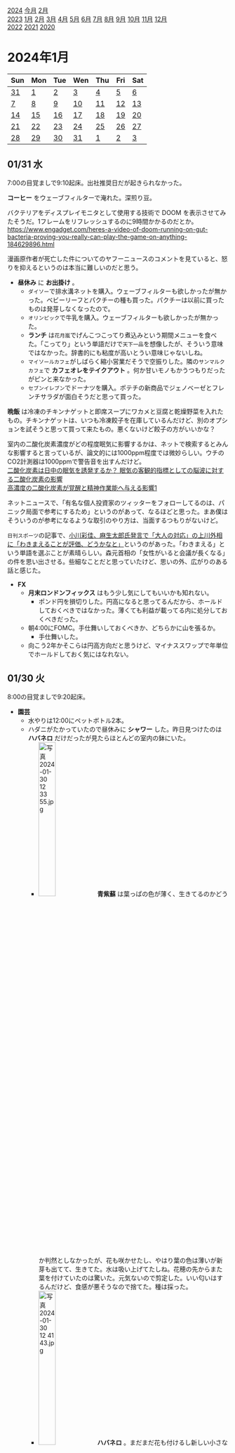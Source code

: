 [2024](README.md#2024) [今月](2024-01.md) [2月](2024-02.md)  
[2023](README.md#2023) [1月](2023-01.md) [2月](2023-02.md) [3月](2023-03.md) [4月](2023-04.md) [5月](2023-05.md) [6月](2023-06.md) [7月](2023-07.md) [8月](2023-08.md) [9月](2023-09.md) [10月](2023-10.md) [11月](2023-11.md) [12月](2023-12.md)  
[2022](README.md#2022) [2021](README.md#2021) [2020](README.md#2020)  

2024年1月
=========

|Sun|Mon|Tue|Wen|Thu|Fri|Sat|
|---|---|---|---|---|---|---|
|[31](2023-12.md#1231-日)|[1](#0101-月)|[2](#0102-火)|[3](#0103-水)|[4](#0104-木)|[5](#0105-金)|[6](#0106-土)|
|[7](#0107-日)|[8](#0108-月)|[9](#0109-火)|[10](#0110-水)|[11](#0111-木)|[12](#0112-金)|[13](#0113-土)|
|[14](#0114-日)|[15](#0115-月)|[16](#0116-火)|[17](#0117-水)|[18](#0118-木)|[19](#0119-金)|[20](#0120-土)|
|[21](#0121-日)|[22](#0122-月)|[23](#0123-火)|[24](#0124-水)|[25](#0125-木)|[26](#0126-金)|[27](#0127-土)|
|[28](#0128-日)|[29](#0129-月)|[30](#0130-火)|[31](#0131-水)|[1](2024-02.md#0201-木)|[2](2024-02.md#0202-金)|[3](2024-02.md#0203-土)|

01/31 水
--------

7:00の目覚ましで9:10起床。出社推奨日だが起きられなかった。

__コーヒー__ をウェーブフィルターで淹れた。深煎り豆。

バクテリアをディスプレイモニタとして使用する技術で DOOM を表示させてみたそうだ。1フレームをリフレッシュするのに9時間かかるのだとか。  
https://www.engadget.com/heres-a-video-of-doom-running-on-gut-bacteria-proving-you-really-can-play-the-game-on-anything-184629896.html

漫画原作者が死亡した件についてのヤフーニュースのコメントを見ていると、怒りを抑えるというのは本当に難しいのだと思う。

- __昼休み__ に __お出掛け__ 。
  - `ダイソー`で排水溝ネットを購入。ウェーブフィルターも欲しかったが無かった。ベビーリーフとパクチーの種も買った。パクチーは以前に買ったものは発芽しなくなったので。
  - `オリンピック`で牛乳を購入。ウェーブフィルターも欲しかったが無かった。
  - __ランチ__ は`花月嵐`でげんこつこってり煮込みという期間メニューを食べた。「こってり」という単語だけで`天下一品`を想像したが、そういう意味ではなかった。辞書的にも粘度が高いとうい意味じゃないしね。
  - `マイソールカフェ`がしばらく縮小営業だそうで空振りした。隣の`サンマルクカフェ`で __カフェオレをテイクアウト__ 。何か甘いモノもかうつもりだったがピンと来なかった。
  - `セブンイレブン`でドーナツを購入。ポテチの新商品でジェノベーゼとフレンチサラダが面白そうだと思って買った。

__晩飯__ は冷凍のチキンナゲットと即席スープにワカメと豆腐と乾燥野菜を入れたもの。チキンナゲットは、いつも冷凍餃子を在庫しているんだけど、別のオプションを試そうと思って買って来たもの。悪くないけど餃子の方がいいかな？

室内の二酸化炭素濃度がどの程度眠気に影響するかは、ネットで検索するとみんな影響すると言っているが、論文的には1000ppm程度では微妙らしい。ウチのCO2計測器は1000ppmで警告音を出すんだけど。  
[二酸化炭素は日中の眠気を誘発するか？ 眠気の客観的指標としての脳波に対する二酸化炭素の影響](https://www.tohoku.ac.jp/japanese/2022/06/press20220615-01-co2.html)  
[高濃度の二酸化炭素が覚醒と精神作業能へ与える影響1](https://www.jstage.jst.go.jp/article/jje/58/2/58_76/_pdf)  

ネットニュースで、「有名な個人投資家のツィッターをフォローしてるのは、パニック局面で参考にするため」というのがあって、なるほどと思った。まあ僕はそういうのが参考になるような取引のやり方は、当面するつもりがないけど。

`日刊スポーツ`の記事で、[小川彩佳、麻生太郎氏発言で「大人の対応」の上川外相に「わきまえることが評価、どうかなと」](https://www.nikkansports.com/entertainment/news/202401310000200.html)というのがあった。「わきまえる」という単語を選ぶことが素晴らしい。森元首相の「女性がいると会議が長くなる」の件を思い出させる。些細なことだと思っていたけど、思いの外、広がりのある話と感じた。

- __FX__
  - __月末ロンドンフィックス__ はもう少し気にしてもいいかも知れない。
    - ポンド円を損切りした。円高になると思ってるんだから、ホールドしておくべきではなかった。薄くても利益が載ってる内に処分しておくべきだった。
  - 朝4:00にFOMC。手仕舞いしておくべきか、どちらかに山を張るか。
    - 手仕舞いした。
  - 向こう2年かそこらは円高方向だと思うけど、マイナススワップで年単位でホールドしておく気にはなれない。

01/30 火
--------

8:00の目覚ましで9:20起床。

- __園芸__
  - 水やりは12:00にペットボトル2本。
  - ハダニがたかっていたので昼休みに __シャワー__ した。昨日見つけたのは __ハバネロ__ だけだったが見たらほとんどの室内の鉢にいた。
    - <img src='images/%E5%86%99%E7%9C%9F%202024%2D01%2D30%2012%2033%2055.jpg' alt='写真 2024-01-30 12 33 55.jpg' width='30%'> __青紫蘇__ は葉っぱの色が薄く、生きてるのかどうか判然としなかったが、花も咲かせたし、やはり葉の色は薄いが新芽も出てて、生きてた。水は吸い上げてたしね。花穂の先からまた葉を付けていたのは驚いた。元気ないので剪定した。いい匂いはするんだけど、食感が悪そうなので捨てた。種は採った。
    - <img src='images/%E5%86%99%E7%9C%9F%202024%2D01%2D30%2012%2041%2043.jpg' alt='写真 2024-01-30 12 41 43.jpg' width='30%'> __ハバネロ__ 。まだまだ花も付けるし新しい小さな青い実を付けている。実が赤くならない。明るいオレンジくらい。
    - <img src='images/%E5%86%99%E7%9C%9F%202024%2D01%2D30%2012%2047%2047.jpg' alt='写真 2024-01-30 12 47 47.jpg' width='30%'> __挿し芽__ を水耕栽培してる __タイバジル__ 。剪定してハーブティーに。
    - <img src='images/%E5%86%99%E7%9C%9F%202024%2D01%2D30%2012%2049%2044.jpg' alt='写真 2024-01-30 12 49 44.jpg' width='30%'> <img src='images/%E5%86%99%E7%9C%9F%202024%2D01%2D30%2012%2052%2036.jpg' alt='写真 2024-01-30 12 52 36.jpg' width='30%'> 種からパーライトで水耕栽培してる __ホーリーバジル__ 。剪定したものは乾燥する。
    - <img src='images/%E5%86%99%E7%9C%9F%202024%2D01%2D30%2012%2055%2029.jpg' alt='写真 2024-01-30 12 55 29.jpg' width='30%'> 鉢植えの方の __タイバジル__ はもう少し待ってから収穫する。というか、どんどん炒め物やサラダに使うべきだ。
  - 大根の頭を水に漬けたのは腐った。根に蓄えた栄養を葉っぱにして食べる程度しか出来ないようだ。液体肥料を吸い上げて、養分を必要な栄養素に変換することは、頭の先だけでは出来ないのかも知れない。

__コーヒー__ をマキネッタでロングブラックにして、2015年が賞味期限のスキムミルクを入れた。

毛布を洗濯。

__ランチ__ はキャベツの微塵切りとタイバジルにレモンチリソースを掛けたもの。

__コーヒー__ をプレスで淹れた。

__間食__ に即席オニオンスープにサラダチキンと乾燥野菜と卵を入れてレンチンしたもの。

__東中野__ で知り合いの誕生会。

移動中に[3本指だし手袋](https://www.amazon.co.jp/gp/product/B01N6B2G9Y/)をしながらスマホを操作してみたが、暖かいとまでは言えないが、それなりの効果はあった。

__夜食__ に即席スープにワカメと乾燥野菜を入れたもの。

01/29 月
--------

9:00の目覚ましで9:40起床。

- __園芸__
  - 水やりは14:00にペットボトル2本。
  - <img src='images/%E5%86%99%E7%9C%9F%202024%2D01%2D29%2014%2047%2009.jpg' alt='梅、白加賀の花' width='30%'> __梅__ の __白加賀__ の最初の花が咲いた。受粉の都合では3種類同時に咲いて欲しいんだけど、つぼみの膨らみ具合はバラバラ。
  - __ハバネロ__ にハダニがたかっているのを見つけたが、今日は時間が無い。

__コーヒー__ をマキネッタでロングブラックにしたが薄め過ぎた。

__ランチ__ は即席みそ汁に乾燥こんにゃく麺と乾燥ワカメと、Amazonで買った乾燥野菜。野菜はコーンが多めだった。次は他のを試すか、乾燥キャベツを試すか。乾燥シイタケや乾燥キクラゲも選択肢にある。

乾燥メカブというのも見つけた。500gで3220円。乾燥もずくは1gで50円くらい。高い。戻すと相当増えるのかな？刻み昆布が1gで5円くらい。数分で戻るなら面白そう。

自宅PCのメモリを増設した。最大で8GB x4挿せるところ、元々4GB x4挿さっていた。片方のペアを交換して、合計24GBになった。クロックの高い方を残すつもりだったけど、CLが13だったので新しい11の方を残した。いつか32GBにする時が来たらCL9で統一されて速くなる。まあ、その前にマザーボードを変更する気になるかも知れないけど。

<a id="0129-matsu-ya"></a>`松屋`の通販で29日に割引イベントしてるのを知った。送料込みで1食200円を切るなら在庫を置いておいてもいいと思って注文した。

- 移動中に`Duolingo`したいけど、スマホを操作する手が寒い。指の出た手袋が欲しくて物色していて、500円以内の軍手があったので試しに2種類注文してみた。
  - ノースフェイスにもあるので、試着してみたい。気に入ったら買いたい。
  - 指先を開閉できるものもあるが、1000円以上するのは他がダメだとなってから試したい。

[1949年の第1期国語審議会に「これからの敬語(建議)」という文章](https://www.bunka.go.jp/kokugo_nihongo/sisaku/joho/joho/kakuki/01/tosin06/03.html)がある。そこに、慣用として定着している「お」と「ご」はそのままで良い、となっている。以下が例示されているのだが、半分くらいは、言われて見れば、という感じで、意識していなかった。
> おはよう　　おかず　　おたまじゃくし  
> ごはん　　　ごらん　　ごくろうさま  
> おいでになる（すべて「お――になる」の型）  
> ごらんになる（すべて「ご――になる」の型）  

__歌舞伎町__ の`鶏美庵`で __会食__ 。知り合いの働いている店に、シフトを聞いて予約したが、腰を悪くしたそうでいなかった。

`どないや`で差し入れを買って近所に寄って帰宅。

帰りに`セブンイレブン`のカウンターフーズを買って食べてしまう。

01/28 日
--------

飲み過ぎで頭が痛い。起床も遅く、`CUPHEAD`を遊べなかった。

水やりは16:00にペットボトル1本。

何でイヤホンが無くなるの？僕どこに置いてるの？

__間食__ に、即席みそ汁を摂取。Amazonで買ったものは、すでにある在庫を消費してから。

__お出掛け__ 。 __東中野__ で2軒と近所で1軒。ワインバーでおでんを食べるつもりだったが日曜定休だった。早く帰りたいと思っていたが、結局深酒した。今日は晩飯を抜こうかと思っていたが、遅い時間になったら腹が減って唐揚げなどを食べた。

注文したメモリが届いていた。接続は明日。

01/27 土
--------

寝ている間にSMSが来てて、NTTから電話料金についてお話ししたいことがある、って。勧誘だろうと思ったが、もっと悪いかも知れない。掛けろという宛先の番号と、SMSの発信元も違う。詐欺電話を相手の料金で掛けようとはいい根性してる。

__コーヒー__ をマキネッタでロングブラックにした。浅煎りの方を試してみて、悪くない。この豆はプレスの方が美味しいと感じるけど、もっと別の豆でも試してみたい。

PCのメモリが足りない。Firefoxが使い過ぎなんだけど、僕はタブをブックマークのように使うので仕方ない。Chromeは使ってないタブのメモリを開放するようになって偉い。今のPCのメモリが16GBのところ、Firefoxだけで10GB使う。[以前に増設して](2022-11.md#1101-extend-pc-main-memory)スロットが4本とも埋まっている。あの時16GB増設して24GBにしておくんだった。このPCには32GBまでしか積めない。16GB 2本は高いから、8GB 2本ずつ交換。

 ということで[8GB 2本で16GBの商品](https://www.amazon.co.jp/dp/B096FMQ2L2/)をポチった。2700円は凄いな。似たような商品の中から、クロックレイテンシが9の物を選んだ。11が多い。ユーザー評価も十分に多くて高い。一気に4本買ってもいいかも知れないけど、一旦半分だけ。最初から積んでた方はオーバークロック品だったので、安ければソチラに合わせたいところだったけど、安い方で十分。

`CUPHEAD`で遊んだ。多分あと1/4程度。

味噌汁が郵便受けに入っていた。

- __お出掛け__
  - 電車で __下北沢__ へ。新宿乗り換えで小田急線。
    - 暖かければ歩くんだけど。
  - 知り合いの居酒屋イベントで一杯。
  - 折角下北沢へ来たのでと思って`マジックスパイス`に行ったら、店舗移転中でお休み。明日1/28再開だって。
  - `Tap&Growler`でクラフトビールを一杯。次にどこへ行くか考える時間のため。
  - ワインとスパイス料理のお店`ホーキ星`でワインとチキンカレー。玉ねぎたっぷりだけどクローブが良く効いた、スパイスのパンチのあるカレー。
  - 総武線で __東中野__ へ行くつもりが、たまたま来てた山手線に間違えて乗ってしまって __高田馬場__ へ。
  - `漁〆`でつけ麺を注文したが食べきれなかった。
  - 帰りに東中野へ寄りたかったがタクシーで近所に帰って一杯やって帰宅。

01/26 金
--------

8:00の目覚ましで9:40起床。夜中の仮眠があっても起きれないよね。

- __園芸__
  - 水やりは16:00にペットボトル1本。
  - __白加賀__ だけ花が咲きそう。受粉の関係で3本一斉に咲いて欲しいんだけど。

__コーヒー__ をプレスで淹れた。

リモート出社。

__ランチ__ はモヤシの作り置きと、その作り置きの残りの汁に`サトウのごはん`と卵を入れたもの。モヤシのカレー味が僕にしてはかなり美味しく出来たので。

__コーヒー__ をマキネッタでロングブラックに。豆は`ITSUKI`のケニヤ深煎り。結構いい。浅煎りロングブラックもその内に試そう。

__晩飯__ はカップ麺と冷凍ハンバーグ。カップヌードル酸辣湯はゴマ油の香りが素晴らしいが全体的に物足りないので酢と胡椒と唐辛子を足したら美味しくなった。

注文した即席スープと乾燥ワカメと乾燥野菜が届いた。味噌汁は明日。

`CUPHEAD`を6時間遊んだ。あまり楽しいと感じない難しさだが、見た目が面白くて次のステージや敵を見たくなる。

__夜食__ に、今日届いた即席スープをかき玉にしたもの。

__夜食__ 第2段に、お好み焼きと、即席スープにワカメと乾燥こんにゃく麺を入れたもの。このスープは元々あった在庫。

01/25 木
--------

8:00の目覚ましで9:40起床。

水やりは14:00にペットボトル1本。

リモート出社。

- __ランチ__ はサラダチキンと溶き卵をレンチンしたものと、即席みそ汁に __乾燥汁の実__ を入れたもの。乾燥汁の実はこないだ`キッチンコート`で買って来た。ありそうでないと思っていたが、ようやく見つけた。他の店でも見つけてないだけだろうか？

乾燥汁の実が思いの外良かったので、Amazonで探してみると1gで5円を切るくらいからあって結構安い。ついでに即席スープも探してみると、1食
10円辺りからあって驚いた。

- Amazonで見かけた乾物。巨大なパックでの最安値。
  |キャベツ|ワカメ|シイタケ|きくらげ|切り干し大根|ミックスキノコ|
  |---|---|---|---|---|---|
  |2円|3円|3円|4円|4円|15円|

即席みそ汁と即席スープと乾燥ワカメと乾燥ミックス野菜をAmazonで注文した。

緑豆春雨も通販で安く買えないかと探してみたが、送料で割高になりそうだ。

__晩飯__ は韓国の袋の激辛インスタント焼きそば。賞味期限が2022年10月。油が悪くなった匂いがする。ストックを買うのは良くないな。十分に辛いけど、過去の記憶程ではない。辛さに強くなったか、過去の記憶が大袈裟になったか。

- 買うかどうかは別として、電子レンジを物色した。オーブンが付いていれば安くてもいいかな。スチームは手入れが面倒で結局使わないかも知れない。
  - 加熱水蒸気調理は何に向いているんだろう？水蒸気は空気よりも熱伝導がいいし、気化熱の逆で100°C以下の物体に水蒸気が触れて水に戻る時に発熱するのだそうで、表面温度を高速に上げることが出来るらしい。ステーキやハンバーグの表面をいい色にしたいときに使えたりすると便利なんだけど、何°Cくらいなんだろうか。
    - [表面を高温にして色付かせるような調理は期待していいらしい](https://kakakumag.com/seikatsu-kaden/?id=14320)。オーブンだと予熱時間が大変だから、簡単に色付くなら素晴らしい。
    - 加熱水蒸気ならでは、というワケではないが、[ビストロには、底面に電磁波を吸収して発熱する天板が付属するそうで、電子レンジで鉄板料理のような調理ができる](https://esse-online.jp/articles/-/20418)そうだ。別の話として面白い。
  - [低温蒸しという機能での調理を見つけた](https://kaden.watch.impress.co.jp/docs/column_review/kaden/1067512.html)。湯気を介してなら、そこそこ熱伝導もいいかも知れない。真空調理機でのお湯での調理と、トータルでどっちが楽だろうか。袋に入れる必要はないんだけど、手入れは真空調理機かな。

- 電子レンジを掃除。
  - 電子レンジにクリーントレーというゴミ受けが付いていることを覚えていなかった。掃除したが、結構汚れていた。
  - ついでに、スチーム機能を使った庫内掃除メニューも初めて使ってみた。重曹を溶いた水を、油汚れに効くし、焦げのこびりつきもあるので使った。
    - 重曹が乾いて固まった 💦

もつ焼きの「ガツ」は`ガッツだぜ！`の"guts"らしい。英語でも、肝っ玉というようなニュアンスから、臓物と性根を両方表すようだ。

フランスとイタリアには、正しい言語を定めるための機関があって、「アカデミーフランセーズ」「アカデミアデッラクルスカ」というらしい。

__夜食__ に、キャベツを湯通ししたものと感想こんにゃくにココイチの鯖カレーの缶詰を掛けたものを食べた。

早く寝た。朝4時かそこらまでは寝ていたかったが2時前にそれ以上眠れなくなった。で、5:00に寝た。

01/24 水
--------

目覚まし無しで4:00に起床。昨日は23:00に就寝した。遅い食事とアルコール入りのミントシロップで眠くなった。早い時間の眠気は貴重だ。まだ胃にモノが入っている感じがある。

水やりはサボった。

__FX__ 起きたら[01/19に狼狽売りしてドテンロングした価格](#0119-fx-losscut)まで戻っていた。NY閉場前の利益確定売り？が始まったようなので一旦ロングを決済。閉場直前に買い戻す。

__コーヒー__ をプレスで淹れた。今日から`ITSUKI`のエチオピアコチャレ浅煎り。

早く起きて昼まで空腹が耐えられなさそうだと思ってミックスナッツを買った。500kcalもあるのか。

__ランチ__ は社食。

職場の1Fの`ブルートーカイ`で __コーヒーをテイクアウト__ 。

電車で帰宅。もうすぐ閉店の`びあマ神田`に寄って、帰りに高田馬場で買い物して家まで歩こうと思ってたけど、寒過ぎてやめた。

01/23 火
--------

9:00の目覚ましで9:30起床。

コーヒー豆を切らしていたのを忘れていた。__チャイ__ を淹れた。

リモート出社。

貸与PCに繋いで使っているワイヤレスイヤホンの左耳の充電が切れがち。接触が悪い？

- __昼休み__ に __お出掛け__
  - __ランチ__ は __東中野__ の`アッサンブラージュノム`でアフォガードフレンチトーストロール。
  - `キッチンコート`で食材購入。`早川亭`でコーヒー豆を買いたかったが休みなのを忘れてて、別のお店に近い方のスーパーへ。
  - `ITSUKI`でコーヒー豆を購入してスパイスコーヒーをテイクアウト。

__FX__ 日銀会合では金利見通しの引き下げがあった。インフレ率が予想より低いという、緩和解除が遅くなる可能性のある発表。これを受けてチャートは上下したがかなり狭い範囲。その後、インフレ基調が確認できたという表現によると思うけど、1円程度円高に振れ、結局戻ってきた。そこそこ下がったところでロングを1枚仕込んで、お小遣い程度になった。まあ、いい感じに決済できるかはこれから。それに[こないだ7万円程度やられた](#0119-fx-losscut)。

iPad Pro で使用していた Lightning ケーブルが断線した。他のケーブルだと充電速度が遅いようだが、また買いに行くのも億劫に思う。まあまあ前から、iPad Proのバッテリーが弱っている。多分そのせいもあるんだと思うけど、充電器に繋ぎっぱなしで使っているのに、__残量70%程度のところからいきなりバッテリー切れで落ちる__。そしてすぐ元の残量で復活する。__バッテリー交換に出すと18800円__ だそうだ。その前にケーブルと充電器の新調を試すことが出来るけど。

昼に買ったモヤシをカレー味の作り置きに。少しスパイスが焦げたが美味しく出来た方。

__晩飯__ は 昼に買ったおつとめ品だった __菜の花__ を茹でてカラシ醤油を掛けたものと、冷凍餃子とサラダチキンと煮卵。

炭酸で割って、 __ミントシロップ__ を飲み切った。砂糖漬けの葉っぱが普通に食べられるようになっていて美味しかった。

01/22 月
--------

9:00の目覚ましで9:30起床。

水やりは14:00にペットボトル1本。

リモート出社。

__コーヒー__ をマキネッタでキャラメルカフェオレに。

__コーヒー__ プレスで淹れた。豆が奇麗に無くなった。

ランチは抜いた。

__ノゲシ__ のピクルスを食べてみたが、茎は硬くて食べられない。別に美味しくもない。まだ踏ん切りが付かないが、いつか捨てることになるだろう。

`びあマ神田`が閉店だって。大量のボトルがあって素晴らしいお店だったのに。  
https://www.instagram.com/p/C2OujuBJREf/

__晩飯__ は __東中野__ の`油そば 油山`のタイ屋台風油そば。多分ナンプラーを使ってあるんだろうけど、良く分からなかった。

2軒寄って帰宅。

iOSの`スイカゲーム`を購入して遊んでみた。なるほど、もう一回やりたくなる。

01/21 日
--------

水やりは17:00にペットボトル1本。

少し前まで17:00には土の色が見えずに水やりを諦めるくらいに暗かったが、もう大丈夫になった。

Apple Watch では12°Cと出ているがかなり寒い。

__カラメル__ を作った。

__コーヒー__ をマキネッタでキャラメルカフェオレに。

ウクライナチャリティに入っていた`Pawnbarian`を遊んだ。`Slay the Spire`リスペクトだけど、戦略やデッキビルドの幅が多くなく、覚えることは少ない。ローグライクを自称していて、強化の獲得がランダム。強化とデッキの引きでイイ感じにハマると爽快だが、じり貧になることが多い。面白いんだけど、もっと頑張るかというと？

飲みに出て、帰ってきて色々食べてしまう。ポテチを半分残せたのは良かったけど、わさビーフだからのような気がする。

01/20 土
--------

水やりは15:00にペットボトル1本。

- __ピーマン__ を種から育てていると思ったら __ノゲシ__ だったそれは食べられるらしいというので料理した。
  - 蕾と茎はピクルスに。
    - ピクルス液に
  - 葉っぱはツナ缶と野菜炒めにしてスクランブルエッグを乗せた。

ピクルス液を検索すると、お酢が多めのものも水が多めのものもある。酸味や香りが飛ばないように、沸騰してから酢を入れるとしたレシピがあるが、では何のために加熱するんだろう。熱い液を漬かるものに掛けて、表面を殺菌したり、細胞壁を壊して液を浸み込みやすくしたり、という意味じゃないの？砂糖や塩を溶かしやすくするだけ？

ピクルス液とピックル液は別物。英語では一緒だけど。

__コーヒー__ をマキネッタでカフェオレに。

__ランチ__ はノゲシの炒め物。

__晩飯__ はレタスとフェンピー。フェンピーは茹で時間を計らなかったら固過ぎた。モヤシを煮た汁がいい感じに中華風だったので残りを使おうと思っていたんだけど床にこぼしてしまった。

`Pikuniku`を遊んだ。4時間。アクションパズルだと思ってたが、思ってたのと違った。子供向けのアクションアドベンチャー？

01/19 金
--------

頭痛と微熱でお休みを頂いた。

水やりは16:00にペットボトル1本。

<a id="0119-fx-losscut"></a>__FX__ 踏み上げられていたドル円ショートを損切りすると下げ始める。

- __晩飯__ は作り置きのモヤシと、カップ麺と冷凍餃子と卵とレタス、カップ麺の残り汁に感想こんにゃく麺とレタスを入れたもの。
  - 去年の5月が賞味期限のカップヌードルの麺を揚げた油が酸敗してた。トムヤムクン味が好きでストックしてあって、いつでもあって欲しいから後回しにしていたが、本末転倒だ。
  - こんにゃく麺は戻し時間を短めにしてみたら歯応えがあって、これもいいかも知れない。

`ドラゴンズドグマ`をだらだらと。

01/18 木
--------

8:00の目覚ましで9:30起床。そんなに遅くなかったつもりだが、かなり眠い。気持ちの良い二度寝。簡単に不眠になるせいか、眠気を貴重なものだと思ってしまう。

リモート出社。

__ランチ__ はレタスと袋キャベツと鯖カレーの缶詰。

建物の改修で断水。こういう時のために水を在庫しておくべきだな。

アジャイルのチームの色々な尺度を計測するツール？  
https://subscriptions.columinity.com/

__晩飯__ は袋キャベツにチリレモンソースと冷凍ハンバーグ。

`ドラゴンズドグマ`は火力不足を感じなくなってきた。

01/17 水
--------

目覚ましを掛け忘れたが9:30起床。

- __園芸__
  - 水やりは15:00にペットボトル2本。
  - __ノゲシ__ の花が1日で綿毛になった。散らかると掃除が面倒なので後で摘もうと思っていたが、水やりにベランダに出た時に引っ掛けて散らしてしまった。
  - __梅__ をフラワースタンドから降ろしたけど、葉っぱが落ちてるんだから日照は関係無かった。まあ、床に下しておくと通行の邪魔なので上げ下げはするんだけど。
  - __ピーマン__ の発芽キットを再作成。

リモート出社。

ランチは抜いた。

__晩飯__ は昨日のカレーとレタス。

__夜食__ に即席スープに冷凍餃子とワカメとかき玉を入れたもの。

<></a id="0117-purchased-pressure-shirts">加圧シャツを追加購入。以前に購入した商品が無くなってた。3枚セットはちょっとギャンブル？

屋外で寒い時にスマホを使うために __手袋__ が欲しい。Amazonで適当にいくつか買おうかと思ったが、手に取って買いたいのでその内に買いに行こうと思う。寒くて夜に外出する気になれないけど。

- `ドラゴンズドグマ`
  - ドラゴンと戦う時に味方NPCが持ち上げて飛ばそうとしてくれる。ちょっと前は近接ジョブだったからそうしていたが、その時はあまり飛ばそうとしてくれず、遠隔ジョブにしたらやたらと飛ばそうとする。

01/16 火
--------

8:00の目覚ましで9:30起床。

- __園芸__
  - 水やりは15:00にペットボトル1本。
  - 風が強かったので __梅__ の木を日当たりの良いフラワースタンドから地面に下した。

- __昼休み__ に __お出掛け__ 。今日も滅茶苦茶寒い。風が強い。
  - __ランチ__ は __東中野__ の`AOI`で鯖カレー。この日手伝ってくれてた人は`エリックサウス`とかでも作ってたそうだ。
  - `ITSUKI`でカフェラテをテイクアウト。

リモート出社。

久しぶりに、お __茶__ を淹れた。日記に最後に書いたのは6月だって。書き忘れもあるだろうけど、かなり飲んでないのは確かだし、新茶の季節のをまだ飲み切ってない。

__FX__ 上げるとは思ったけど、一回下を試してからだと思い込んでたんだよね。

`Humble Bundle`のボードゲームのとクトゥルフのを買った。デフォルトの寄付額。

- __お出掛け__
  - 近所のもつ焼き屋で晩酌。波打ちベーコンというのがインスタに上がっていて面白そうだから食べに行ったが、特別面白い仕上がりではなかった。
  - `不二子`で差し入れの寿司をテイクアウト。
  - 近所のバーで一杯。誕生日の人が二人いてヒドい目にあった。

01/15 月
--------

8:00の目覚ましで9:20起床。

- __園芸__
  - 水やりは15:00にペットボトル1本。
  - __ピーマン__ だと思ってたものを鉢上げしようと思ったら、先っぽに綿毛が付いていた。 __ノゲシ__ だった。なんか葉っぱが違うと思ったよ。[過去の日記を見ると最初は疑っていた](2023-10.md#1017-suspicious-paprika)らしいが、すぐに疑いを忘れたようだ。葉っぱの形が怪しいことさえ言及してない。
    - 僕はノゲシをエゾタンポポだと間違えて覚えていて、エゾタンポポが違うというのは去年知ったんだけど、それがノゲシという名前だということは今日調べて知った。
    - 一応柔らかい部分は食べられるそうだけど。
      - ここでは固い部分も食べてた。  
        https://totte-taberu.com/kiroku/yasou/nogesi

リモート出社。

ゴミ出しのついでに近所のスーパーへ。一番近い`まいばすけっと`には丸のままのキャベツが置いてない。スマホを忘れて出て、`マルマンストア`が9:00に開くかどうか調べることが出来なかった。試しに行っても良かったんだけど。今調べたら9:00からやってるらしい。`マルエツプチ`ならやってるしキャベツも置いてあるけど、気が向かなかった。

今日初めて思ったワケじゃないけど、加湿器をつけて、明らかに湿度も上がったし体感が暖かくなった。因果関係は分からないが起床時の喉のチクチクも無い。

__コーヒー__ をプレスで濃い目に淹れてカフェオレに。牛乳を温めるのをサボったから、かなりぬるくなった。

モヤシの __作り置き__ 。醤油と唐辛子。

__ランチ__ は冷凍ハンバーグとレタスサラダとモヤシとポテチ。

レッドツェッペリンは聞いたことがある曲が多くて流石だと思った。多分カバーされて聞いたのもいくつもある。そして、バッドコミュニケーションに似てると言われていたのも初めて聞いてなるほどと思った。

__間食__ にワカメとかき玉の即席スープを飲んだ。18:00くらいになるとお腹が減る。

ずっと少しだけ残してた梅酒を飲み切った。梅のみを食べたら全然美味しくなかった。美味しい部分が全部出たと、良いように解釈するべきか。

- __FX__ 
  - ドル円ショートが含み損だけど、今ポジションゼロだったら売ってると思うんだよね。もっと上で売りたいけど、上に行く確信があるワケでもなく、損失を確定して上がるのを待つ気にはなれない。
    - 結局、夜に手放した。いつ反転するか分からないのを、そこそこのマイナススワップ払いながら待つのは嫌になった。反転はそろそろじゃないかとも思うんだけど、ついでだからもうちょっと上を試してからになりそうに見える。
  - 南アランド円をロングしても良さそうな気がしてるけど自信が無い。

- `Humble Bundle`
  - `クトゥルフの呼び声`のブックバンドルが追加されてた。興味深いが読むとも思えない。
  - `ベヨネッタ`等が入ったチャリティーゲーム大会のバンドルとか、有名なテーブルゲームのPC版がいくつも入った乳がんチャリティーとか、今回のバンドルは凄い。もう一つも版権ものがいくつも入って、僕は興味ないが凄い。
  - 購入済み一覧を見てたら、去年買った`Slay the Spire`持ってた。
    - そうか、ウクライナチャリティもやったな。
    - また所持してるのを買わないように、色々アクティベートした。16本。
      - `Pikuniku`は元々いつ買うかという感じだったし、`Satisfactory`みたいな工場作り系のも興味があった。

久しぶりに郵便受けを見たら英語の発音の本が入っていた。DVDとCDが入っていてページをめくりにくい。

ちょっと飲みに出て、帰りに高田馬場で買い物しようと思ってたけど、寒くて無理だった。大久保でも構わない買い物だけど、大久保でも遠い。

`ドラゴンズドグマ`の黒呪島イベント1周目クリア。少し遊んだが敵が固くなってて、また火力不足。

01/14 日
--------

水やりは14:00にペットボトル3本。

__ランチ__ はカップ麺と、残り汁に乾燥こんにゃく麺とワカメと冷凍餃子と卵を入れて煮たもの。

`ドラゴンズドグマ`の火力不足で困ってたところは、不足気味ながらもなんとか抜けた。ちょっと気が遠くなる。

少し飲みに出て、帰りにセブンのカウンターフーズ食べて、帰ってから冷凍総菜とスナック菓子を食べてしまう。

01/13 土
--------

- __園芸__
  - 水やりは15:00にペットボトル1本。
  - 室内の __ピーマン__ が水切れを起こしていた。鉢上げした方がいいのだろう。暖かくなるまでにどれだけ大きくなるだろうか。本棚では高さが足りなそうだから、置き場所も考え直さないと。

__晩飯__ はサラダチキンを卵とじにしたもの。

年明けの円安について、NISAで海外市場のETFが売れているからという話を読んだ。年初に一括購入する人たちがいて相当動くのだとか。いや、そんなに早く反映しないだろう、と思うが、ETFがいずれ買い増すことには違いなく、積み立てによるその程度の円安圧力があるのは納得できる。

`ドラゴンズドグマ`をいくらか。経験値や金を稼ぐ必要が出て、少しやる気が減ってる。

01/12 金
--------

8:00の目覚ましで8:30起床。

水やりは8:30にペットボトル1本。

`スタバ`でカフェオレを買って出社。

__ランチ__ は社食。

__六本木__ まで歩いて `ブリュードッグ`で一杯。

01/11 木
--------

9:00の目覚ましで9:30起床。

`GOG`で無料のラインナップ紹介メールが来てた。これらはいつも無料なのかな？ The Elder Scroll シリーズの1と2、ウルティマの外伝2つ、`Akalabeth`、`Quake 2 RTX`を貰って来た。 RTX は nVidia の支援でレイトレや物理ベースレンダリングをしてるそうだ。

最近部屋が寒く感じるしエアコンの風も冷たく感じる、と思っていたら19°C設定になっていた。22°Cにした。

初代ウィザードリーのファミコン版がマップが少し違うのだそうだ。初めて聞いた気がするが、忘れてただけのような気もする。

Steam でも`Quake 2 RTX`は無料で存在するそうで、そちらでもライブラリに追加した。`Portal with RTX`もあったので追加した。 Quake 2 は本体を持ってないので体験版として3ステージだけ遊べるそうだ。セールで安かったら買うかも知れない。60%offの220円まで下がったことがあるらしい。 Portal はこないだ買った。

`Half-Life 2 RTX`も作っている最中だそうだ。これは11月に買ってもう持ってる。

__ランチ__ はワカメとかき玉の味噌汁。

__晩飯__ は魚介出しの醤油スープ。油かすの消費を考えていて、カスうどん食べるんだからうどんつゆの味でいいんじゃないのかと、昆布と鯖節の出汁醤油を入れた。でもカスうどんは大阪だから昆布だしの塩味だった。まあ悪くない。感想こんにゃくと豆腐と冷凍餃子とワカメと、2019年が __賞味期限__ のホタテの缶詰。

貰った鮭とばを食べたら美味しくて気持ち悪くなるまで食べてしまった。なんで気持ち悪くなるのか分からないけど。

`ドラゴンズドグマ`は火力不足。レベル上げと装備集めが必要。

__夜食__ に冷凍餃子と冷凍唐揚げとサラダチキンと甘いモノ。

01/10 水
--------

8:00の目覚ましで8:40起床。昨日も寝付きが悪かった。

今朝の気温が2°Cらしい。寒い。昼は12°Cまで上がるらしいが。

- __園芸__
  - 水やりは9:00にペットボトル2本。
  - 室内の __ハバネロ__ と __タイバジル__ に花が。ハバネロは動きが無さそうに見えたが、室内に移動して元気になったようで何より。タイバジルは20°Cでも秋モードか。

昼休みにお茶を買いにビルの1Fに行ったら3Fでキングダムのイベントをしているという。行ってみたら有料だそうで、ほとんど知らないのでやめておいた。

`王徳伝`で杏仁ミルクウーロン茶をテイクアウト。

Wikipedia英語版の”Dither”のページから、飛行機で計算機を動かした逸話が消えている。

__晩飯__ は __神保町__ の有名なカレー屋さん`ボンディ`でミックスカレー。夜なのに並んでて驚いた。かなり動物性脂肪が多い。

01/09 火
--------

8:00の目覚ましで9:30起床。昨日は2:00に床に就いたが6:00くらいまで寝付けなかった。

水やりは10:00にペットボトル2本。

__コーヒー__ をマキネッタでカフェオレに。豆が多過ぎて蓋がキッチリ閉まらずに吹きこぼれてしまった。

リモート出社。

[c++26 std::linalg](https://en.cppreference.com/w/cpp/header/linalg)。 "algorithm" も "algebra" も "alg" で始まるのか。

__ランチ__ は袋麺と冷凍餃子と卵。

__晩飯__ は洋風サバ缶とピーマンとポテチ。

`ドラゴンズクラウン`は最後のアサシンのジョブレベルが最大になって魔法弓に。今まで無駄遣いし過ぎて、お金とジョブポイントが足りない。

01/08 月
--------

水やりは忘れた。室内のピーマンと青紫蘇だけ。

ようやく壊れたハサミの柄を瞬間接着剤で直した。

`ドラゴンズドグマ`を進めた。火力不足で辛い。全職業を経験したからパラメータがバランス型になってる。魔法専門職があんまりおもしろくなかったのと、アイテムを盗むのをやりたかった。盗みはそんなに有利にならないし代わりにドロップが無くなるらしい。今のアサシンでジョブレベルコンプリートだけど、どの職業で進めようか。魔法弓が面白かったかも知れない。

__晩飯__ は冷凍ハンバーグと豆腐バーとポテチ。

__夜食__ に`キャンベル`のクラムチャウダーを食べた。レタスと冷凍餃子とスライスチーズも一緒に。牛乳が古くなりつつあるし、キャンベルの在庫を全然使ってないので。久しぶりに食べたけど、こんなにジャガイモ多かったっけ。鉄の匂いがする。

01/07 日
--------

水やりは14:00にペットボトル2本。

__晩飯__ は出来合いのグリーンカレーにキノコとピーマンを入れたものと、レタスサラダ。

`ドラゴンズドグマ`の黒呪島イベントを始めた。ハクスラ的に延々強化できるモードみたいなのかな？

- __お出掛け__
  - __東中野__ のビアバーとワインバーで一杯。
  - __ゴールデン街__ で2軒。
  - __歌舞伎町__ の`パインテール2990`で一杯飲んで差し入れをテイクアウト。
  - 近所に差し入れして一杯やって帰宅。

01/06 土
--------

水やりはペットボトル2本。

__FX__ は昨日飲んでる間に145.955円まで上がって143.975まで下がって、結局僕が昨日決済したくらいに戻ってきたらしい。日足は奇麗な十字陽線。

__ランチ__ はベトナムの袋麺にレタスとシャウエッセンと卵と油かす。フレッシュのレモンドロップを1本入れたら結構辛かった。

15:00に15°C。暖かい。

Epic Games Store で`Marvel's Guardians of the Galaxy`を貰った。

Steam で`Portal`1と2のセットで180円で買った。

`まいばすけっと`で冷凍餃子と卵、豆腐バー、キノコ、ピーマン、生姜、冷凍ハンバーグ、即席スープ、甘いモノを購入。

`サンキューカフェ`で __コーヒーをテイクアウト__ 。コスタリカ。

`ドラゴンズドグマ`を少し。

- __晩飯__ はアサリの水煮缶で味噌汁を作った。アサリ、ワカメ、キノコ、かき玉。トマト缶を少し入れたが探しても見つからない。色々入れたのに味噌とワカメしか感じない。
  - 水煮缶の賞味期限が2023年で、製造は多分2001年。家に置いておいても使わなそうなので今日使った。
  - 味噌も数年前ので、固くなって溶きにくい。

明け方にカップ麺を食べてしまう。QUTTAカルボナーラ味に卵とスライスチーズと胡椒とおろしにんにくを追加。

01/05 金
--------

水やりは忘れた。

__FX__ は飲みに行く前に決済。年越しの爆益だったドル円ロング4枚は昨日ドテンして1枚ショートにしたら50銭逆行してまたドテン。そこから買い上がって3枚持ってた。昨日余計なことしなければ1円50銭くらい取れてた。その時に1時間程度画面を見てなければ。

- __お出掛け__
  - いつも行列のラーメン屋が一人しかいなくて迷ったがスルー。
  - `なべや`、`じゃんだら`、`ターフ`。ターフは20:00開店だと思ってたけど19:00だって。
  - `vivo`、`リズ`、`トリオ`。

01/04 木
--------

水やりはペットボトル2本。

__コーヒー__ をマキネッタでカフェオレにして __ミントシロップ__ を入れた。

- 一昨日の会食の時に甥が`ロブロックス`で遊んでいるというので、自分でも作ってみたらどうかと焚き付けた。何かの時にアドバイスできるように自分でも少しやってみようと思う。
  - いくつか遊んでみたけど、オンラインマルチプレイが普通なのかな。
  - チュートリアルは分かりにくくはないが、いきなり細かいところが入って、本当の初心者には何が何だか分からないかも知れない。特に小学校低学年だと。
    - 出来合いの簡単なゲームをテンプレートに改造していく感じのがいくつもあるといいと思うけど。

__間食__ で即席スープと乾燥ワカメと冷凍餃子。

梅干し湯を飲む。

お腹を冷やしたらしい。あの程度でか。

`ドラゴンズドグマ`。

__晩飯__ はネパール製造のレトルトカレー。脂っこいし骨のかけらが凄い。レタスと食べたけどかなり残って、何と合うか考えた結果、豆の缶詰を思い出したら2013年が賞味期限だった。

明け方、こんにゃく麺と缶詰の鯖カレー。

01/03 水
--------

水やりはペットボトル1本。

__日吉__ で学生時代の友達と麻雀。帰りに`鶏ヤロー`日吉店で晩酌。昨晩は飲み過ぎて起きるのがツラかった。

東中野と近所で一杯。

放置してたドル円が爆益になってた。

01/02 火
--------

- __園芸__
  - 水やりはペットボトル2本。
  - __モヒートミント__ にカイガラムシがいたのでシャワーした。

__コーヒー__ をマキネッタでスパイスカフェオレにした。粉を中挽きにしてしまったが、牛乳やスパイスを入れたこともあって違いは分からない。スパイスは粉末のシナモンとクローブ。

`ドラゴンズドグマ`を少し。全部の職業レベルを最大にするくらいまでは遊ぼうかと思う。

- __お出掛け__
  - __大崎__ で家族で会食。すぐに解散。
  - 新宿三丁目で飲んでた友達と合流して一杯。
  - __イスラム横丁__ でホールの黒コショウとカシューナッツを購入。あとレトルトカレー。
  - 革靴だったのでタクシーに乗りたかったが捕まらなかった。足が痛い。
  - 東中野と近所で飲んで帰宅。
    - 東中野の店では警察が来てて、無銭飲食か何かのようだ。

放置してたドル円がトントンくらいになってた。

01/01 月
--------

- __園芸__
  - 水やりはペットボトル2本。
  - __タイバジル__ にハダニが沢山いたのでシャワーした。今まで気付かなかったのが不思議なくらい。
    - 他の鉢には見当たらない。

- __加湿器__ をつけた。
  - 最近朝起きると喉がチクチクするのは湿度が低いせいかな？と思って、加湿器を掃除。
  - かなり放置したのでハイターで漬け置き。加湿器を使わなくなる時は水を抜かないといけないんだけど、面倒で放置していたのでバイオフィルムだらけ。
  - 加湿器によると湿度が70%以上らしいけど本当かな？なら不要なんだけど。

__コーヒー__ をプレスで淹れた。

今日の Epic Games Store の無料配布は`ゴーストランナー`。見送り。

- `ドラゴンズドグマ`
  - 止め時を判断するために攻略サイトを見た。
  - 裏ボスと戦ったが、ほとんど減らない。

ゆっくりと小さな揺れを感じて、揺れているのは自分かも知れないと思ったら石川県で震度7だそうだ。長周期の小さな揺れで、コレが地震だとすると震源近くではかなり大きい揺れだろうから、地震だとしたら海であることを願ったが残念。電灯のひもや植木が揺れていたが、エアコンの風かどうか分からなかった。

- __晩飯__ は袋麺と野菜炒めとレタスサラダ。
  - しばらく油かすを使うのを忘れていたので、消化するのに良さそうなものということで。
  - レタスの葉2枚をレモンチリソースで。スライサーで千切りしようとしたが上手く行かなかった。

ビニール袋にボトルキャップの口を付けた __ラード__ のチューブが絞りにくい。というかビニールを破りそうで怖い。が、やっといい方法を見つけた。口の裏に親指を差し込むと、袋に負荷を掛けずに力を入れることが出来る。

<!-- cSpell:words QUTTA Akalabeth Pikuniku Satisfactory -->
